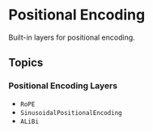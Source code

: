 # Positional Encoding

Built-in layers for positional encoding.

## Topics

### Positional Encoding Layers

- ``RoPE``
- ``SinusoidalPositionalEncoding``
- ``ALiBi``
